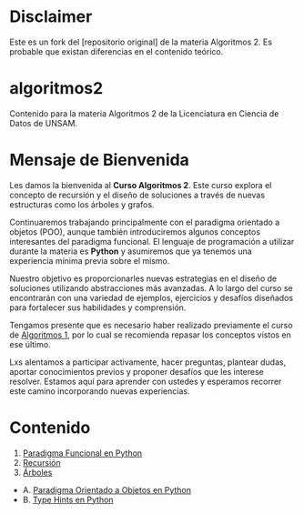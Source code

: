 # Disclaimer

Este es un fork del [repositorio original] de la materia Algoritmos 2. Es probable que existan diferencias en el contenido teórico.

# algoritmos2

Contenido para la materia Algoritmos 2 de la Licenciatura en Ciencia de Datos de UNSAM.

# Mensaje de Bienvenida

Les damos la bienvenida al **Curso Algoritmos 2**. Este curso explora el concepto de recursión y el diseño de soluciones a través de nuevas estructuras como los árboles y grafos.

Continuaremos trabajando principalmente con el paradigma orientado a objetos (POO), aunque también introduciremos algunos conceptos interesantes del paradigma funcional. El lenguaje de programación a utilizar durante la materia es **Python** y asumiremos que ya tenemos una experiencia mínima previa sobre el mismo.

Nuestro objetivo es proporcionarles nuevas estrategias en el diseño de soluciones utilizando abstracciones más avanzadas. A lo largo del curso se encontrarán con una variedad de ejemplos, ejercicios y desafíos diseñados para fortalecer sus habilidades y comprensión.

Tengamos presente que es necesario haber realizado previamente el curso de [Algoritmos 1](https://github.com/mapreu/algoritmos1), por lo cual se recomienda repasar los conceptos vistos en ese último.

Lxs alentamos a participar activamente, hacer preguntas, plantear dudas, aportar conocimientos previos y proponer desafíos que les interese resolver. Estamos aquí para aprender con ustedes y esperamos recorrer este camino incorporando nuevas experiencias.

# Contenido

1. [Paradigma Funcional en Python](./01_paradigma_funcional/README.md)
2. [Recursión](./02_recursion/README.md)
3. [Árboles](./03_arboles/README.md)

- A. [Paradigma Orientado a Objetos en Python](./A_Python_POO/README.md)
- B. [Type Hints en Python](./B_Python_Type_Hints/README.md)
